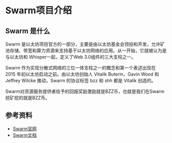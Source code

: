 # Swarm项目介绍

## Swarm 是什么

Swarm 是以太坊项目官方的一部分，主要是由以太坊基金会领投和开发，允许矿池存储、带宽和算力资源来支持基于以太坊网络的应用。从一开始，它就被认为是与以太坊和 Whisper一起，定义了Web 3.0组件的三大支柱之一。

Swarm 作为实现分散式网络的三位一体支柱之一的概念和第一个表述出现在 2015 年初以太坊启动之前。由以太坊创始人 Vitalik Buterin，Gavin Wood 和 Jeffrey Wilcke 推动，Swarm 的协议标签 bzz 和 shh 都是 Vitalik 创造的。

Swarm对资源服务提供者给予的回报奖励激励就是BZZ币，也就是我们在Swarm挖矿挖的就是BZZ币。

## 参考资料

- [Swarm官网](https://www.ethswarm.org/)
- [Swarm文档](https://docs.ethswarm.org/docs/)